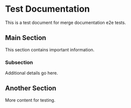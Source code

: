 # Test Documentation

This is a test document for merge documentation e2e tests.

## Main Section

This section contains important information.

### Subsection

Additional details go here.

## Another Section

More content for testing.
